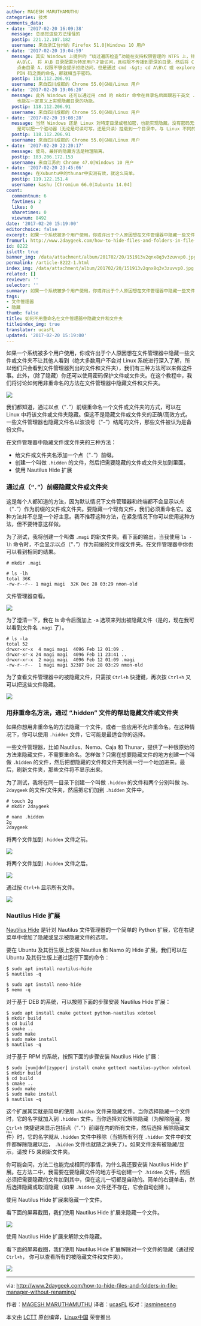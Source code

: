 ```yaml
---
author: MAGESH MARUTHAMUTHU
categories: 技术
comments_data:
- date: '2017-02-20 16:09:38'
  message: 总感觉这些方法怪怪的
  postip: 221.12.107.182
  username: 来自浙江台州的 Firefox 51.0|Windows 10 用户
- date: '2017-02-20 19:04:59'
  message: 其实 Windows 上提供的 “绕过遍历检查”功能在支持权限管理的 NTFS 上，针对这个需求更近有用。该功能在配置好权限的情况下，可以很好的实现隐藏目录的功能。比如对目录
    A\B\C， 将 A\B 目录配置为特定用户才能访问，且权限不传播到更深的目录，然后将 C 配置只有特定用户才能访问。这样直接通过 explorer 或 cmd
    点击目录 A，权限不够会提示拒绝访问。但是通过 cmd -&gt; cd A\B\C 或 explorer A\B\C 则可以访问到。如果这里 B 的目录名用
    PIN 码之类的命名，那就相当于密码。
  postip: 118.112.206.91
  username: 来自四川成都的 Chrome 55.0|GNU/Linux 用户
- date: '2017-02-20 19:06:20'
  message: 此外 Windows 还可以通过用 cmd 的 mkdir 命令在目录名后面跟若干英文 . 符号，然后通过该目录名的 MS-DOS 8.3 格式进行访问，
    也能在一定意义上实现隐藏目录的功能。
  postip: 118.112.206.91
  username: 来自四川成都的 Chrome 55.0|GNU/Linux 用户
- date: '2017-02-20 19:08:28'
  message: 当然 Windows 还是 Linux 对特定目录或卷加密，也能实现隐藏。没有密码无法看到其中的内容，实际实现了隐藏。可能有些网友不知道 Windows
    是可以把一个驱动器（无论是可读可写，还是只读）挂载到一个目录中。与 Linux 不同的是，它必须是空目录，而 Linux 可以挂载到有文件的目录。
  postip: 118.112.206.91
  username: 来自四川成都的 Chrome 55.0|GNU/Linux 用户
- date: '2017-02-20 22:20:17'
  message: 傻鸟，最好的隐藏方法是物理隔离。
  postip: 183.206.172.153
  username: 来自江苏的 Chrome 47.0|Windows 10 用户
- date: '2017-02-20 23:45:06'
  message: 在Xubuntu中的thunar中实测有效，就这么简单。
  postip: 119.122.151.4
  username: kashu [Chromium 66.0|Xubuntu 14.04]
count:
  commentnum: 6
  favtimes: 2
  likes: 0
  sharetimes: 0
  viewnum: 8492
date: '2017-02-20 15:19:00'
editorchoice: false
excerpt: 如果一个系统被多个用户使用，你或许出于个人原因想在文件管理器中隐藏一些文件或文件夹不让其他人看到（绝大多数用户不会对 Linux 系统进行深入了解，所以他们只会看到文件管理器列出的文件和文件夹），我们有三种方法可以来做这件事。
fromurl: http://www.2daygeek.com/how-to-hide-files-and-folders-in-file-manager-without-renaming/
id: 8222
islctt: true
banner_img: /data/attachment/album/201702/20/151913v2qnx8q3v3zuvvp0.jpg
permalink: /article-8222-1.html
index_img: /data/attachment/album/201702/20/151913v2qnx8q3v3zuvvp0.jpg.thumb.jpg
related: []
reviewer: ''
selector: ''
summary: 如果一个系统被多个用户使用，你或许出于个人原因想在文件管理器中隐藏一些文件或文件夹不让其他人看到（绝大多数用户不会对 Linux 系统进行深入了解，所以他们只会看到文件管理器列出的文件和文件夹），我们有三种方法可以来做这件事。
tags:
- 文件管理器
- 隐藏
thumb: false
title: 如何不用重命名在文件管理器中隐藏文件和文件夹
titleindex_img: true
translator: ucasFL
updated: '2017-02-20 15:19:00'
---
```


如果一个系统被多个用户使用，你或许出于个人原因想在文件管理器中隐藏一些文件或文件夹不让其他人看到（绝大多数用户不会对 Linux 系统进行深入了解，所以他们只会看到文件管理器列出的文件和文件夹），我们有三种方法可以来做这件事。此外，（除了隐藏）你还可以使用密码保护文件或文件夹。在这个教程中，我们将讨论如何用非重命名的方法在文件管理器中隐藏文件和文件夹。


![](/data/attachment/album/201702/20/151913v2qnx8q3v3zuvvp0.jpg)


我们都知道，通过以点（“`.`”）前缀重命名一个文件或文件夹的方式，可以在 Linux 中将该文件或文件夹隐藏。但这不是隐藏文件或文件夹的正确/高效方式。一些文件管理器也隐藏文件名以波浪号（“`~`”）结尾的文件，那些文件被认为是备份文件。


在文件管理器中隐藏文件或文件夹的三种方法：


* 给文件或文件夹名添加一个点（“`.`”）前缀。
* 创建一个叫做 `.hidden` 的文件，然后把需要隐藏的文件或文件夹加到里面。
* 使用 Nautilus Hide 扩展


### 通过点（“`.`”）前缀隐藏文件或文件夹


这是每个人都知道的方法，因为默认情况下文件管理器和终端都不会显示以点（“`.`”）作为前缀的文件或文件夹。要隐藏一个现有文件，我们必须重命名它。这种方法并不总是一个好主意。我不推荐这种方法，在紧急情况下你可以使用这种方法，但不要特意这样做。


为了测试，我将创建一个叫做 `.magi` 的新文件夹。看下面的输出，当我使用 `ls -lh` 命令时，不会显示以点（“`.`”）作为前缀的文件或文件夹。在文件管理器中你也可以看到相同的结果。



```
# mkdir .magi

# ls -lh
total 36K
-rw-r--r-- 1 magi magi  32K Dec 28 03:29 nmon-old

```

文件管理器查看。


![](/data/attachment/album/201702/20/151931vc07skmc3assko8s.png)


为了澄清一下，我在 ls 命令后面加上 `-a` 选项来列出被隐藏文件（是的，现在我可以看到文件名 `.magi` 了）。



```
# ls -la
total 52
drwxr-xr-x  4 magi magi  4096 Feb 12 01:09 .
drwxr-xr-x 24 magi magi  4096 Feb 11 23:41 ..
drwxr-xr-x  2 magi magi  4096 Feb 12 01:09 .magi
-rw-r--r--  1 magi magi 32387 Dec 28 03:29 nmon-old

```

为了查看文件管理器中的被隐藏文件，只需按 `Ctrl+h` 快捷键，再次按 `Ctrl+h` 又可以把这些文件隐藏。


![](/data/attachment/album/201702/20/151936nzrl6lr7k0m60lm6.png)


### 用非重命名方法，通过 “.hidden” 文件的帮助隐藏文件或文件夹


如果你想用非重命名的方法隐藏一个文件，或者一些应用不允许重命名。在这种情况下，你可以使用 `.hidden` 文件，它可能是最适合你的选择。


一些文件管理器，比如 Nautilus、Nemo、Caja 和 Thunar，提供了一种很原始的方法来隐藏文件，不需要重命名。怎样做？只需在想要隐藏文件的地方创建一个叫做 `.hidden` 的文件，然后把想隐藏的文件和文件夹列表一行一个地加进来。最后，刷新文件夹，那些文件将不显示出来。


为了测试，我将在同一目录下创建一个叫做 `.hidden` 的文件和两个分别叫做 `2g`、`2daygeek` 的文件/文件夹，然后把它们加到 `.hidden` 文件中。



```
# touch 2g
# mkdir 2daygeek

# nano .hidden
2g
2daygeek

```

将两个文件加到 `.hidden` 文件之前。


![](/data/attachment/album/201702/20/151943qpyswlwcvwb5252v.png)


将两个文件加到 `.hidden` 文件之后。


![](/data/attachment/album/201702/20/151948bfph17ep4hkpbpt8.png)


通过按 `Ctrl+h` 显示所有文件。


![](/data/attachment/album/201702/20/151954jijp699gujmdda3z.png)


### Nautilus Hide 扩展


[Nautilus Hide](https://github.com/brunonova/nautilus-hide) 是针对 Nautilus 文件管理器的一个简单的 Python 扩展，它在右键菜单中增加了隐藏或显示被隐藏文件的选项。


要在 Ubuntu 及其衍生版上安装 Nautilus 和 Namo 的 Hide 扩展，我们可以在 Ubuntu 及其衍生版上通过运行下面的命令：



```
$ sudo apt install nautilus-hide
$ nautilus -q

$ sudo apt install nemo-hide
$ nemo -q

```

对于基于 DEB 的系统，可以按照下面的步骤安装 Nautilus Hide 扩展：



```
$ sudo apt install cmake gettext python-nautilus xdotool
$ mkdir build
$ cd build
$ cmake ..
$ sudo make
$ sudo make install
$ nautilus -q

```

对于基于 RPM 的系统，按照下面的步骤安装 Nautilus Hide 扩展：



```
$ sudo [yum|dnf|zypper] install cmake gettext nautilus-python xdotool
$ mkdir build
$ cd build
$ cmake ..
$ sudo make
$ sudo make install
$ nautilus -q

```

这个扩展其实就是简单的使用 `.hidden` 文件来隐藏文件。当你选择隐藏一个文件时，它的名字就加入到 `.hidden` 文件。当你选择对它解除隐藏（为解除隐藏，按 `Ctrl+h` 快捷键来显示包括点（“`.`”）前缀在内的所有文件，然后选择<ruby> 解除隐藏文件 <rt>  Unhide Files </rt></ruby>）时，它的名字就从 `.hidden` 文件中移除（当把所有列在 `.hidden` 文件中的文件都解除隐藏以后， `.hidden` 文件也就随之消失了）。如果文件没有被隐藏/显示，请按 F5 来刷新文件夹。


你可能会问，方法二也能完成相同的事情，为什么我还要安装 Nautilus Hide 扩展。在方法二中，我需要在要隐藏文件的地方手动创建一个 `.hidden` 文件，然后必须把需要隐藏的文件加到其中，但在这儿一切都是自动的。简单的右键单击，然后选择隐藏或取消隐藏（如果 `.hidden` 文件还不存在，它会自动创建 ）。


使用 Nautilus Hide 扩展来隐藏一个文件。


看下面的屏幕截图，我们使用 Nautilus Hide 扩展来隐藏一个文件。


![](/data/attachment/album/201702/20/152012a6wlghs6gi66eihw.png)


使用 Nautilus Hide 扩展来解除文件隐藏。


看下面的屏幕截图，我们使用 Nautilus Hide 扩展解除对一个文件的隐藏（通过按 `Ctrl+h`， 你可以查看所有的被隐藏文件和文件夹）。


![](/data/attachment/album/201702/20/152059w8yxujkfwjjudufj.png)




---


via: <http://www.2daygeek.com/how-to-hide-files-and-folders-in-file-manager-without-renaming/>


作者：[MAGESH MARUTHAMUTHU](http://www.2daygeek.com/how-to-hide-files-and-folders-in-file-manager-without-renaming/)  译者：[ucasFL](https://github.com/ucasFL) 校对：[jasminepeng](https://github.com/jasminepeng)


本文由 [LCTT](https://github.com/LCTT/TranslateProject) 原创编译，[Linux中国](https://linux.cn/) 荣誉推出